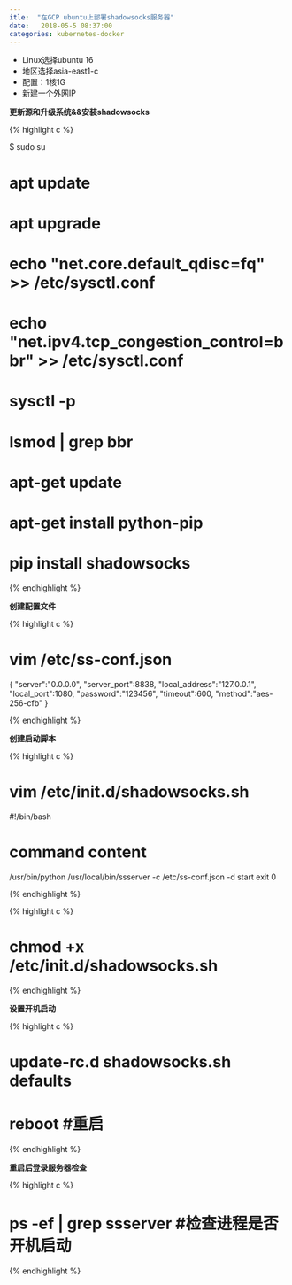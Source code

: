 ```yaml
---
itle:  "在GCP ubuntu上部署shadowsocks服务器"
date:   2018-05-5 08:37:00
categories: kubernetes-docker
---
```


- Linux选择ubuntu 16
- 地区选择asia-east1-c
- 配置：1核1G
- 新建一个外网IP

**更新源和升级系统&&安装shadowsocks**

{% highlight c %}

$ sudo su
# apt update
# apt upgrade
# echo "net.core.default_qdisc=fq" >> /etc/sysctl.conf
# echo "net.ipv4.tcp_congestion_control=bbr" >> /etc/sysctl.conf
# sysctl -p
# lsmod | grep bbr
# apt-get update
# apt-get install python-pip
# pip install shadowsocks

{% endhighlight %}

**创建配置文件**

{% highlight c %}

# vim /etc/ss-conf.json

{
"server":"0.0.0.0",
"server_port":8838,
"local_address":"127.0.0.1",
"local_port":1080,
"password":"123456",
"timeout":600,
"method":"aes-256-cfb"
}

{% endhighlight %}

**创建启动脚本**

{% highlight c %}

# vim /etc/init.d/shadowsocks.sh

#!/bin/bash  
# command content  
/usr/bin/python /usr/local/bin/ssserver -c /etc/ss-conf.json -d start
exit 0

{% endhighlight %}

{% highlight c %}

# chmod +x /etc/init.d/shadowsocks.sh

{% endhighlight %}


**设置开机启动**

{% highlight c %}

# update-rc.d shadowsocks.sh  defaults
# reboot #重启

{% endhighlight %}

**重启后登录服务器检查**

{% highlight c %}

# ps -ef | grep ssserver #检查进程是否开机启动

{% endhighlight %}